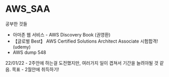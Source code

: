 # AWS_SAA

공부한 것들
-  아마존 웹 서비스 - AWS Discovery Book (권영환)
-  【글로벌 Best】 AWS Certified Solutions Architect Associate 시험합격! (udemy)
-  AWS dump 548

22/01/22 - 2주안에 하는걸 도전했지만, 여러가지 일이 겹쳐서 기간을 늘려야될 것 같음.
목표 - 2월안에 취득하기!
